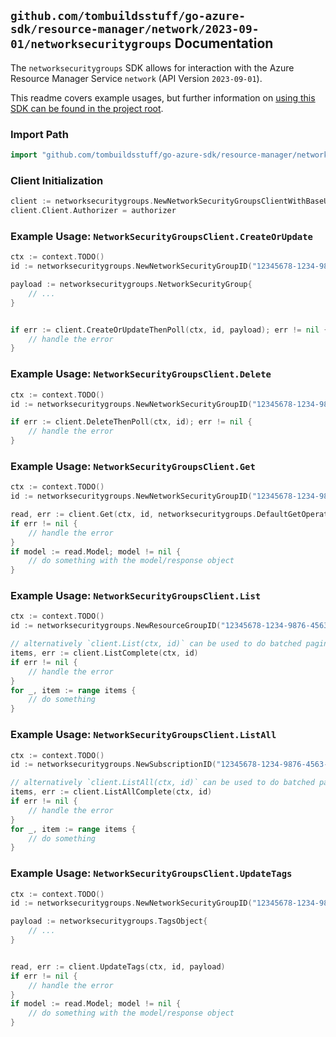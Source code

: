 
## `github.com/tombuildsstuff/go-azure-sdk/resource-manager/network/2023-09-01/networksecuritygroups` Documentation

The `networksecuritygroups` SDK allows for interaction with the Azure Resource Manager Service `network` (API Version `2023-09-01`).

This readme covers example usages, but further information on [using this SDK can be found in the project root](https://github.com/tombuildsstuff/go-azure-sdk/tree/main/docs).

### Import Path

```go
import "github.com/tombuildsstuff/go-azure-sdk/resource-manager/network/2023-09-01/networksecuritygroups"
```


### Client Initialization

```go
client := networksecuritygroups.NewNetworkSecurityGroupsClientWithBaseURI("https://management.azure.com")
client.Client.Authorizer = authorizer
```


### Example Usage: `NetworkSecurityGroupsClient.CreateOrUpdate`

```go
ctx := context.TODO()
id := networksecuritygroups.NewNetworkSecurityGroupID("12345678-1234-9876-4563-123456789012", "example-resource-group", "networkSecurityGroupValue")

payload := networksecuritygroups.NetworkSecurityGroup{
	// ...
}


if err := client.CreateOrUpdateThenPoll(ctx, id, payload); err != nil {
	// handle the error
}
```


### Example Usage: `NetworkSecurityGroupsClient.Delete`

```go
ctx := context.TODO()
id := networksecuritygroups.NewNetworkSecurityGroupID("12345678-1234-9876-4563-123456789012", "example-resource-group", "networkSecurityGroupValue")

if err := client.DeleteThenPoll(ctx, id); err != nil {
	// handle the error
}
```


### Example Usage: `NetworkSecurityGroupsClient.Get`

```go
ctx := context.TODO()
id := networksecuritygroups.NewNetworkSecurityGroupID("12345678-1234-9876-4563-123456789012", "example-resource-group", "networkSecurityGroupValue")

read, err := client.Get(ctx, id, networksecuritygroups.DefaultGetOperationOptions())
if err != nil {
	// handle the error
}
if model := read.Model; model != nil {
	// do something with the model/response object
}
```


### Example Usage: `NetworkSecurityGroupsClient.List`

```go
ctx := context.TODO()
id := networksecuritygroups.NewResourceGroupID("12345678-1234-9876-4563-123456789012", "example-resource-group")

// alternatively `client.List(ctx, id)` can be used to do batched pagination
items, err := client.ListComplete(ctx, id)
if err != nil {
	// handle the error
}
for _, item := range items {
	// do something
}
```


### Example Usage: `NetworkSecurityGroupsClient.ListAll`

```go
ctx := context.TODO()
id := networksecuritygroups.NewSubscriptionID("12345678-1234-9876-4563-123456789012")

// alternatively `client.ListAll(ctx, id)` can be used to do batched pagination
items, err := client.ListAllComplete(ctx, id)
if err != nil {
	// handle the error
}
for _, item := range items {
	// do something
}
```


### Example Usage: `NetworkSecurityGroupsClient.UpdateTags`

```go
ctx := context.TODO()
id := networksecuritygroups.NewNetworkSecurityGroupID("12345678-1234-9876-4563-123456789012", "example-resource-group", "networkSecurityGroupValue")

payload := networksecuritygroups.TagsObject{
	// ...
}


read, err := client.UpdateTags(ctx, id, payload)
if err != nil {
	// handle the error
}
if model := read.Model; model != nil {
	// do something with the model/response object
}
```
